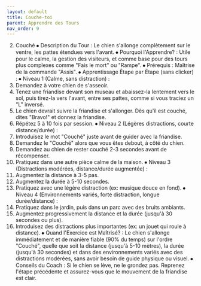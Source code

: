 ```yaml
---
layout: default
title: Couche-toi
parent: Apprendre des Tours
nav_order: 9
---
```


2. Couché
⦁ Description du Tour : Le chien s'allonge complètement sur le ventre, les pattes étendues vers l'avant.
⦁ Pourquoi l'Apprendre? : Utile pour le calme, la gestion des visiteurs, et comme base pour des tours plus complexes comme "Fais le mort" ou "Rampe".
⦁ Prérequis : Maîtrise de la commande "Assis".
⦁ Apprentissage Étape par Étape (sans clicker) :
⦁ Niveau 1 (Calme, sans distraction) :
1. Demandez à votre chien de s'asseoir.
2. Tenez une friandise devant son museau et abaissez-la lentement vers le sol, puis tirez-la vers l'avant, entre ses pattes, comme si vous traciez un "L" inversé.
3. Le chien devrait suivre la friandise et s'allonger. Dès qu'il est couché, dites "Bravo!" et donnez la friandise.
4. Répétez 5 à 10 fois par session.
⦁ Niveau 2 (Légères distractions, courte distance/durée) :
1. Introduisez le mot "Couché" juste avant de guider avec la friandise.
2. Demandez le "Couché" alors que vous êtes debout, à côté du chien.
3. Demandez au chien de rester couché 2-3 secondes avant de récompenser.
4. Pratiquez dans une autre pièce calme de la maison.
⦁ Niveau 3 (Distractions modérées, distance/durée augmentée) :
1. Augmentez la distance à 3-5 pas.
2. Augmentez la durée à 5-10 secondes.
3. Pratiquez avec une légère distraction (ex: musique douce en fond).
⦁ Niveau 4 (Environnements variés, forte distraction, longue durée/distance) :
1. Pratiquez dans le jardin, puis dans un parc avec des bruits ambiants.
2. Augmentez progressivement la distance et la durée (jusqu'à 30 secondes ou plus).
3. Introduisez des distractions plus importantes (ex: un jouet qui roule à distance).
⦁ Quand l'Exercice est Maîtrisé? : Le chien s'allonge immédiatement et de manière fiable (90% du temps) sur l'ordre "Couché", quelle que soit la distance (jusqu'à 5-10 mètres), la durée (jusqu'à 30 secondes) et dans des environnements variés avec des distractions modérées, sans avoir besoin de guide physique ou visuel.
⦁ Conseils du Coach : Si le chien se lève, ne le grondez pas. Reprenez l'étape précédente et assurez-vous que le mouvement de la friandise est clair. 